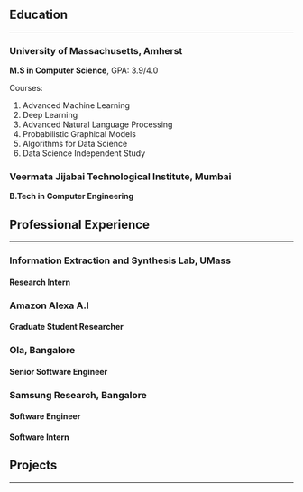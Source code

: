 ## Education

---

### University of Massachusetts, Amherst

**M.S in Computer Science**, GPA: 3.9/4.0

Courses:
1. Advanced Machine Learning
2. Deep Learning
3. Advanced Natural Language Processing
4. Probabilistic Graphical Models
5. Algorithms for Data Science
6. Data Science Independent Study

### Veermata Jijabai Technological Institute, Mumbai
**B.Tech in Computer Engineering**

## Professional Experience

---

### Information Extraction and Synthesis Lab, UMass
#### Research Intern

### Amazon Alexa A.I
#### Graduate Student Researcher

### Ola, Bangalore
#### Senior Software Engineer

### Samsung Research, Bangalore
#### Software Engineer
#### Software Intern

## Projects

---
